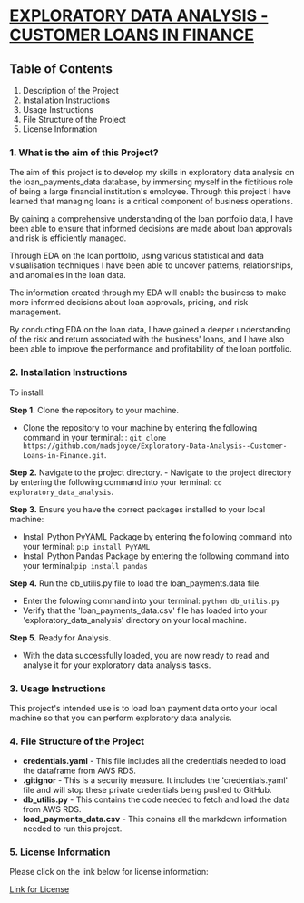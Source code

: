 # <ins> EXPLORATORY DATA ANALYSIS - CUSTOMER LOANS IN FINANCE

## Table of Contents 
1. Description of the Project
2. Installation Instructions
3. Usage Instructions
4. File Structure of the Project
5. License Information


### 1. What is the aim of this Project?
The aim of this project is to develop my skills in exploratory data analysis on the loan_payments_data database, by immersing myself in the fictitious role of being a large financial institution's employee. Through this project I have learned that managing loans is a critical component of business operations.

By gaining a comprehensive understanding of the loan portfolio data, I have been able to ensure that informed decisions are made about loan approvals and risk is efficiently managed.

Through EDA on the loan portfolio, using various statistical and data visualisation techniques I have been able to uncover patterns, relationships, and anomalies in the loan data.

The information created through my EDA will enable the business to make more informed decisions about loan approvals, pricing, and risk management.

By conducting EDA on the loan data, I have gained a deeper understanding of the risk and return associated with the business' loans, and I have also been able to improve the performance and profitability of the loan portfolio.


### 2. Installation Instructions
To install:

**Step 1.** Clone the repository to your machine.
- Clone the repository to your machine by entering the following command in your terminal:
: ```git clone https://github.com/madsjoyce/Exploratory-Data-Analysis--Customer-Loans-in-Finance.git```.

 **Step 2.** Navigate to the project directory.
     - Navigate to the project directory by entering the following command into your terminal: ```cd exploratory_data_analysis```.

**Step 3.** Ensure you have the correct packages installed to your local machine:
- Install Python PyYAML Package by entering the following command into your terminal: ```pip install PyYAML```
- Install Python Pandas Package by entering the following command into your terminal:```pip install pandas```

**Step 4.** Run the db_utilis.py file to load the loan_payments.data file.
- Enter the folowing command into your terminal: ```python db_utilis.py```
- Verify that the 'loan_payments_data.csv' file has loaded into your 'exploratory_data_analysis' directory on your local machine.

**Step 5.** Ready for Analysis.
- With the data successfully loaded, you are now ready to read and analyse it for your exploratory data analysis tasks.

### 3. Usage Instructions
This project's intended use is to load loan payment data onto your local machine so that you can perform exploratory data analysis. 

### 4. File Structure of the Project
- **credentials.yaml** - This file includes all the credentials needed to load the dataframe from AWS RDS.
- **.gitignor** - This is a security measure. It includes the 'credentials.yaml' file and will stop these private credentials being pushed to GitHub.
- **db_utilis.py** - This contains the code needed to fetch and load the data from AWS RDS.
- **load_payments_data.csv** - This conains all the markdown information needed to run this project.

### 5. License Information
Please click on the link below for license information:

[Link for License](LICENSE.txt)